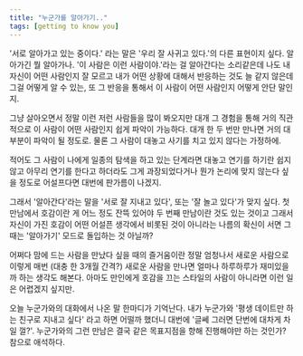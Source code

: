 ```yaml
---
title: "누군가를 알아가기.."
tags: [getting to know you]
---
```


'서로 알아가고 있는 중이다.' 라는 말은 '우리 잘 사귀고 있다.'의 다른 표현이지 싶다. 알아가긴 뭘 알아가나. '이 사람은 이런 사람이야.'라는 걸 알아간다는 소리같은데 나도 내 자신이 어떤 사람인지 잘 모르고 내가 어떤 상황에 대해서 반응하는 것도 늘 같지 않은데 그걸 어떻게 알 수 있는, 또 그 반응을 통해서 이 사람이 어떤 사람인지 어떻게 안단 말인지. 

그냥 살아오면서 정말 이런 저런 사람들을 많이 봐오지만 대개 그 경험을 통해 거의 직관적으로 이 사람이 어떤 사람인지 쉽게 파악이 가능하다. 대개 한 두 번만 만나면 거의 대부분이 파악이 될 정도로. 물론 그 사람이 대놓고 사기를 치고 있지 않다는 가정하에.

적어도 그 사람이 나에게 일종의 탐색을 하고 있는 단계라면 대놓고 연기를 하기란 쉽지 않고 아무리 연기를 한다고 하더라도 그게 과장되었다거나 뭔가 논리에 맞지 않는다 싶을 정도로 어설프다면 대번에 판가름이 나겠지.

그래서 '알아간다'라는 말을 '서로 잘 지내고 있다', 또는 '잘 놀고 있다'가 맞지 싶다. 첫 만남에서 호감이란 게 어느 정도 잔뜩 있어야 두 번째 만남이란 것도 있는 것이고 그래서 자신이 가진 호감이 어떤 어설픈 생각에서 비롯된 것이 아니라는 나름의 확신이 서면 그때는 '알아가기' 모드로 돌입하는 것 아닐까?

어쩌다 맘에 드는 사람을 만났다 싶을 때의 즐거움이란 정말 엄청나서 새로운 사람으로 이렇게 매번 (대충 한 3개월 간격?) 새로운 사람을 만나면 얼마나 하루하루가 재미있을까 하는 생각도 해본다. 아마도 만인에게 호감을 끄는 스타일의 사람이 아니라면 이런 일은 어렵겠지 싶지만. 

오늘 누군가와의 대화에서 나온 말 한마디가 기억난다. 내가 누군가와 '평생 데이트만 하는 친구로 지내고 싶다' 라고 하면 어떨까 했더니 대번에 '글쎄 그러면 단번에 대차게 차일 껄?'. 누군가와의 그런 만남은 결국 같은 목표지점을 향해 진행해야만 하는 것인가? 참으로 애석하다.